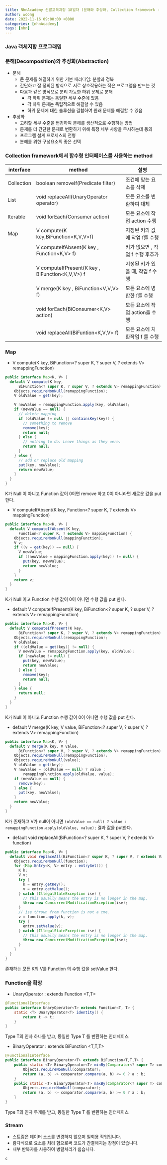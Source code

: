 ```yaml
---
title: NhnAcademy 선발교육과정 18일차 (분해와 추상화, Collection framework - lambda)
author: woong
date: 2022-11-16 09:00:00 +0800
categories: [nhnAcademy]
tags: [nhn]
---
```


### Java 객체지향 프로그래밍

### 분해(Decomposition)와 추상화(Abstraction)

- 분해
  - 큰 문제를 해결하기 위한 기본 패러다임: 분할과 정복
  - 간단하고 잘 정의된 방식으로 서로 상호작용하는 작은 프로그램을 만드는 것
  - 다음과 같은 방식으로 분리 가능한 하위 문제로 분해
    - 각 하위 문제는 동일한 세부 수준에 있음
    - 각 하위 문제는 독립적으로 해결할 수 있음
    - 하위 문제에 대한 솔루션을 결합하여 원래 문제를 해결할 수 있음
- 추상화
  - 고려할 세부 수준을 변경하여 분해를 생산적으로 수행하는 방법
  - 문제를 더 간단한 문제로 변환하기 위해 특정 세부 사항을 무시하는데 동의
  - 프로그램 설계 프로세스의 전형
  - 분해를 위한 구성요소의 좋은 선택


### Collection framework에서 함수형 인터페이스를 사용하는 method


| interface |	method	| 설명|
|-----------|-------------------------------------|----------------------------------|
|Collection|	boolean removeIf(Predicate<E> filter)	|조건에 맞는 요소를 삭제 |
|List|	void replaceAll(UnaryOperator<E> operator)	|모든 요소를 변환하여 대체 |
|Iterable|	void forEach(Consumer<T> action)	|모든 요소에 작업 action 수행 |
|Map |	V compute(K key,BiFunction<K,V,V>f)|	지정된 키의 값에 작업 f를 수행 |
| | V computeIfAbsent(K key , Function<K,V> f)|	키가 없으면 , 작업 f 수행 후추가 |
| | V computeIfPresent(K key , BiFunction<K,V,V>) f	|지정된 키가 있을 때, 작업 f 수행 |
| | V merge(K key , BiFunction<V,V,V> f)	|모든 요소에 병합한 f를 수행 |
| | void forEach(BiConsumer<K,V> action)	|모든 요소에 작업 action을 수행 |
| | void replaceAll(BiFuntion<K,V,V> f)	|모든 요소에 치환작업 f 를 수행 |


### Map

- V compute(K key, BiFunction<? super K, ? super V, ? extends V> remappingFunction)

```java
public interface Map<K, V> {
  default V compute(K key,
      BiFunction<? super K, ? super V, ? extends V> remappingFunction) {
    Objects.requireNonNull(remappingFunction);
    V oldValue = get(key);

    V newValue = remappingFunction.apply(key, oldValue);
    if (newValue == null) {
      // delete mapping
      if (oldValue != null || containsKey(key)) {
        // something to remove
        remove(key);
        return null;
      } else {
        // nothing to do. Leave things as they were.
        return null;
      }
    } else {
      // add or replace old mapping
      put(key, newValue);
      return newValue;
    }
  }
}
```

K가 Null 이 아니고 Function 값이 0이면 remove 하고 0이 아니라면 새로운 값을 put한다.

- V computeIfAbsent(K key, Function<? super K, ? extends V> mappingFunction)

```java
public interface Map<K, V> {
  default V computeIfAbsent(K key,
      Function<? super K, ? extends V> mappingFunction) {
    Objects.requireNonNull(mappingFunction);
    V v;
    if ((v = get(key)) == null) {
      V newValue;
      if ((newValue = mappingFunction.apply(key)) != null) {
        put(key, newValue);
        return newValue;
      }
    }
    return v;
  }
}
```

K가 Null 이고 Function 수행 값이 0이 아니면 수행 값을 put 한다.

- default V computeIfPresent(K key, BiFunction<? super K, ? super V, ? extends V> remappingFunction)

```java
public interface Map<K, V> {
  default V computeIfPresent(K key,
      BiFunction<? super K, ? super V, ? extends V> remappingFunction) {
    Objects.requireNonNull(remappingFunction);
    V oldValue;
    if ((oldValue = get(key)) != null) {
      V newValue = remappingFunction.apply(key, oldValue);
      if (newValue != null) {
        put(key, newValue);
        return newValue;
      } else {
        remove(key);
        return null;
      }
    } else {
      return null;
    }
  }
}
```

K가 Null 이 아니고 Function 수행 값이 0이 아니면 수행 값을 put 한다.

- default V merge(K key, V value, BiFunction<? super V, ? super V, ? extends V> remappingFunction)

```java
public interface Map<K, V> {
  default V merge(K key, V value,
      BiFunction<? super V, ? super V, ? extends V> remappingFunction) {
    Objects.requireNonNull(remappingFunction);
    Objects.requireNonNull(value);
    V oldValue = get(key);
    V newValue = (oldValue == null) ? value :
        remappingFunction.apply(oldValue, value);
    if (newValue == null) {
      remove(key);
    } else {
      put(key, newValue);
    }
    return newValue;
  }
}
```

K가 존재하고 V가 null이 아니면  ```(oldValue == null) ? value : remappingFunction.apply(oldValue, value);``` 결과 값을 put한다.

- default void replaceAll(BiFunction<? super K, ? super V, ? extends V> function)

```java
public interface Map<K, V> {
  default void replaceAll(BiFunction<? super K, ? super V, ? extends V> function) {
    Objects.requireNonNull(function);
    for (Map.Entry<K, V> entry : entrySet()) {
      K k;
      V v;
      try {
        k = entry.getKey();
        v = entry.getValue();
      } catch (IllegalStateException ise) {
        // this usually means the entry is no longer in the map.
        throw new ConcurrentModificationException(ise);
      }
      // ise thrown from function is not a cme.
      v = function.apply(k, v);
      try {
        entry.setValue(v);
      } catch (IllegalStateException ise) {
        // this usually means the entry is no longer in the map.
        throw new ConcurrentModificationException(ise);
      }
    }
  }
}
```

존재하는 모든 K의 V를 Function 의 수행 값을 setValue 한다.


### Function을 확장
- UnaryOperator : extends Function <T,T>

```java
@FunctionalInterface
public interface UnaryOperator<T> extends Function<T, T> {
    static <T> UnaryOperator<T> identity() {
        return t -> t;
    }
}
```

Type T의 인자 하나를 받고, 동일한 Type T 를 반환하는 인터페이스

- BinaryOperator : extends BiFunction <T,T,T>

```java
@FunctionalInterface
public interface BinaryOperator<T> extends BiFunction<T,T,T> {
    public static <T> BinaryOperator<T> minBy(Comparator<? super T> comparator) {
        Objects.requireNonNull(comparator);
        return (a, b) -> comparator.compare(a, b) <= 0 ? a : b;
    }
    public static <T> BinaryOperator<T> maxBy(Comparator<? super T> comparator) {
        Objects.requireNonNull(comparator);
        return (a, b) -> comparator.compare(a, b) >= 0 ? a : b;
    }
}
```

Type T의 인자 두개를 받고, 동일한 Type T 를 반환하는 인터페이스

### Stream

- 스트림은 데이터 소스를 변경하지 않으며 일회용 작업입니다.
- 람다식으로 요소를 처리 함으로써 코드가 간결해지는 장점이 있습니다.
- 내부 반복자를 사용하여 병렬처리가 쉽습니다.

```c```
